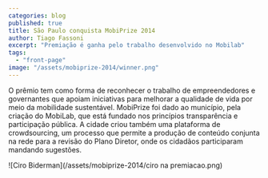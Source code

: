 ```yaml
---
categories: blog
published: true
title: São Paulo conquista MobiPrize 2014
author: Tiago Fassoni
excerpt: "Premiação é ganha pelo trabalho desenvolvido no Mobilab"
tags:
  - "front-page"
image: "/assets/mobiprize-2014/winner.png"
---
```

O prêmio tem como forma de reconhecer o trabalho de empreendedores e governantes que apoiam iniciativas para melhorar a qualidade de vida por meio da mobilidade sustentável.
MobiPrize foi dado ao município, pela criação do MobiLab, que está fundado nos princípios transparência e participação pública.
A cidade criou também uma plataforma de crowdsourcing, um processo que permite a produção de conteúdo conjunta na rede para a revisão do Plano Diretor, onde os cidadãos participaram mandando sugestões.

![Ciro Biderman](/assets/mobiprize-2014/ciro na premiacao.png)
